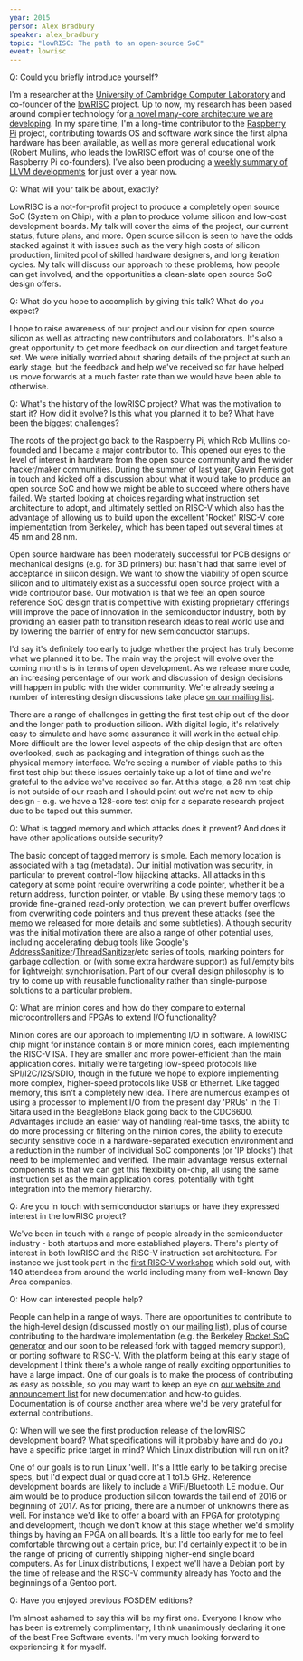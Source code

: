 ```yaml
---
year: 2015
person: Alex Bradbury 
speaker: alex_bradbury 
topic: "lowRISC: The path to an open-source SoC"
event: lowrisc 
---
```


Q: Could you briefly introduce yourself? 

I'm a researcher at the [University of Cambridge Computer Laboratory](http://www.cl.cam.ac.uk/) and
co-founder of the [lowRISC](http://www.lowrisc.org/) project. Up to now, my research has been based
around compiler technology for [a novel many-core architecture we are
developing](http://www.cl.cam.ac.uk/~rdm34/loki/). In my spare time, I'm a
long-time contributor to the [Raspberry Pi](http://www.raspberrypi.org/) project, contributing towards OS and
software work since the first alpha hardware has been available, as well as more
general educational work (Robert Mullins, who leads the lowRISC effort was of
course one of the Raspberry Pi co-founders). I've also been producing a
[weekly summary of LLVM developments](http://llvmweekly.org/) for just over a
year now.

Q: What will your talk be about, exactly?

LowRISC is a not-for-profit project to produce a completely open source SoC (System on Chip),
with a plan to produce volume silicon and low-cost development boards. My talk
will cover the aims of the project, our current status, future plans, and
more. Open source silicon is seen to have the odds stacked against it with
issues such as the very high costs of silicon production, limited pool of
skilled hardware designers, and long iteration cycles. My talk will discuss
our approach to these problems, how people can get involved, and the
opportunities a clean-slate open source SoC design offers.

Q: What do you hope to accomplish by giving this talk? What do you expect?

I hope to raise awareness of our project and our vision for open source
silicon as well as attracting new contributors and collaborators. It's also a
great opportunity to get more feedback on our direction and target feature
set. We were initially worried about sharing details of the project at such an
early stage, but the feedback and help we've received so far have helped us
move forwards at a much faster rate than we would have been able to otherwise.

Q: What's the history of the lowRISC project? What was the motivation to start
it? How did it evolve? Is this what you planned it to be? What have been the
biggest challenges?

The roots of the project go back to the Raspberry Pi, which Rob Mullins
co-founded and I became a major contributor to. This opened our eyes to the
level of interest in hardware from the open source community and the wider
hacker/maker communities. During the summer of last year, Gavin Ferris got in
touch and kicked off a discussion about what it would take to produce an open
source SoC and how we might be able to succeed where others have failed.  We
started looking at choices regarding what instruction set architecture to
adopt, and ultimately settled on RISC-V which also has the advantage of
allowing us to build upon the excellent 'Rocket' RISC-V core implementation
from Berkeley, which has been taped out several times at 45 nm and 28 nm.

Open source hardware has been moderately successful for PCB designs or
mechanical designs (e.g. for 3D printers) but hasn't had that same level of
acceptance in silicon design. We want to show the viability of open source
silicon and to ultimately exist as a successful open source project with a
wide contributor base. Our motivation is that we feel an open source reference
SoC design that is competitive with existing proprietary offerings will
improve the pace of innovation in the semiconductor industry, both by
providing an easier path to transition research ideas to real world use and by
lowering the barrier of entry for new semiconductor startups.

I'd say it's definitely too early to judge whether the project has truly
become what we planned it to be. The main way the project will evolve over the
coming months is in terms of open development. As we release more code, an
increasing percentage of our work and discussion of design decisions will
happen in public with the wider community. We're already seeing a number of
interesting design discussions take place [on our mailing
list](http://listmaster.pepperfish.net/cgi-bin/mailman/listinfo/lowrisc-dev-lists.lowrisc.org).

There are a range of challenges in getting the first test chip out of the door
and the longer path to production silicon. With digital logic, it's relatively
easy to simulate and have some assurance it will work in the actual chip. More
difficult are the lower level aspects of the chip design that are often
overlooked, such as packaging and integration of things such as the physical
memory interface. We're seeing a number of viable paths to this first test
chip but these issues certainly take up a lot of time and we're grateful to
the advice we've received so far. At this stage, a 28 nm test chip is not
outside of our reach and I should point out we're not new to chip design -
e.g. we have a 128-core test chip for a separate research project due to be
taped out this summer.

Q: What is tagged memory and which attacks does it prevent? And does it have
other applications outside security?

The basic concept of tagged memory is simple. Each memory location is
associated with a tag (metadata). Our initial motivation was security, in
particular to prevent control-flow hijacking attacks. All attacks in this
category at some point require overwriting a code pointer, whether it be a
return address, function pointer, or vtable. By using these memory tags to
provide fine-grained read-only protection, we can prevent buffer overflows
from overwriting code pointers and thus prevent these attacks (see the
[memo](http://www.lowrisc.org/docs/memo-2014-001-tagged-memory-and-minion-cores/)
we released for more details and some subtleties). Although security was the
initial motivation there are also a range of other potential uses, including
accelerating debug tools like Google's [AddressSanitizer](http://code.google.com/p/address-sanitizer/)/[ThreadSanitizer](http://code.google.com/p/thread-sanitizer/)/etc
series of tools, marking pointers for garbage collection, or (with some extra
hardware support) as full/empty bits for lightweight synchronisation. Part of
our overall design philosophy is to try to come up with reusable functionality
rather than single-purpose solutions to a particular problem.

Q: What are minion cores and how do they compare to external microcontrollers
and FPGAs to extend I/O functionality?

Minion cores are our approach to implementing I/O in software. A lowRISC chip
might for instance contain 8 or more minion cores, each implementing the
RISC-V ISA.  They are smaller and more power-efficient than the main
application cores.  Initially we're targeting low-speed protocols like
SPI/I2C/I2S/SDIO, though in the future we hope to explore implementing more
complex, higher-speed protocols like USB or Ethernet. Like tagged memory, this
isn't a completely new idea. There are numerous examples of using a processor
to implement I/O from the present day 'PRUs' in the TI Sitara used in the
BeagleBone Black going back to the CDC6600. Advantages include an easier way
of handling real-time tasks, the ability to do more processing or filtering on
the minion cores, the ability to execute security sensitive code in a
hardware-separated execution environment and a reduction in the number of
individual SoC components (or 'IP blocks') that need to be implemented and
verified. The main advantage versus external components is that we can get
this flexibility on-chip, all using the same instruction set as the main
application cores, potentially with tight integration into the memory
hierarchy.

Q: Are you in touch with semiconductor startups or have they expressed
interest in the lowRISC project?

We've been in touch with a range of people already in the semiconductor
industry - both startups and more established players. There's plenty of
interest in both lowRISC and the RISC-V instruction set architecture. For
instance we just took part in the [first RISC-V
workshop](http://riscv.org/workshop-jan2015.html) which sold out, with 140
attendees from around the world including many from well-known Bay Area
companies.

Q: How can interested people help?

People can help in a range of ways. There are opportunities to contribute to
the high-level design (discussed mostly on our [mailing
list](http://listmaster.pepperfish.net/cgi-bin/mailman/listinfo/lowrisc-dev-lists.lowrisc.org)),
plus of course contributing to the hardware implementation (e.g. the Berkeley
[Rocket SoC generator](https://github.com/ucb-bar/rocket-chip) and our soon to
be released fork with tagged memory support), or porting software to RISC-V.
With the platform being at this early stage of development I think there's a
whole range of really exciting opportunities to have a large impact. One of
our goals is to make the process of contributing as easy as possible, so you
may want to keep an eye on [our website and announcement
list](http://www.lowrisc.org) for new documentation and how-to guides.
Documentation is of course another area where we'd be very grateful for
external contributions.

Q: When will we see the first production release of the lowRISC development
board? What specifications will it probably have and do you have a specific
price target in mind? Which Linux distribution will run on it?

One of our goals is to run Linux 'well'. It's a little early to be talking
precise specs, but I'd expect dual or quad core at 1 to1.5 GHz. Reference
development boards are likely to include a WiFi/Bluetooth LE module. Our aim would be
to produce production silicon towards the tail end of 2016 or beginning of 2017.
As for pricing, there are a number of unknowns there as well. For instance
we'd like to offer a board with an FPGA for prototyping and development,
though we don't know at this stage whether we'd simplify things by having an FPGA
on all boards. It's a little too early for me to feel comfortable throwing out
a certain price, but I'd certainly expect it to be in the range of pricing of
currently shipping higher-end single board computers. As for Linux
distributions, I expect we'll have a Debian port by the time of release and
the RISC-V community already has Yocto and the beginnings of a Gentoo port.

Q: Have you enjoyed previous FOSDEM editions?

I'm almost ashamed to say this will be my first one. Everyone I know who has
been is extremely complimentary, I think unanimously declaring it one of the
best Free Software events. I'm very much looking forward to experiencing it
for myself.
